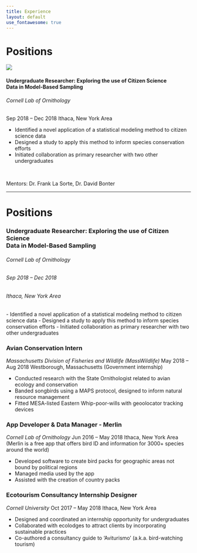 ```yaml
---
title: Experience
layout: default
use_fontawesome: true
---
```



<!-- Research -->
<h1 class="section-title">Positions</h1>

<div class="row content-row">
<div class="col-12 col-sm-4 image-wrapper">
    <a href = "https://www.birds.cornell.edu/home/" target="_blank">
            <img src="{{ site.baseurl }}/images/collabs/CLO.png">
        </a>
</div>
<div class="col-12 col-sm-8">
    <h4>Undergraduate Researcher: Exploring the use of Citizen Science <br> Data in Model-Based Sampling</h4>
    <h6>Cornell Lab of Ornithology</h6>
    <h8 class="italic">Sep 2018 – Dec 2018</h8>
    <h8>Ithaca, New York Area</h8>
    <ul>
        <li>Identified a novel application of a statistical modeling method to citizen science data</li>
        <li>Designed a study to apply this method to inform species conservation efforts</li>
        <li>Initiated collaboration as primary researcher with two other undergraduates</li>
    </ul>
    <br>
    <p><span class="bold">Mentors:</span> Dr. Frank La Sorte, Dr. David Bonter</p>
</div>
</div>
<hr>


<h1 class="section-title">Positions</h1>
<h3>Undergraduate Researcher: Exploring the use of Citizen Science <br> Data in Model-Based Sampling</h3>
<h6 class="italic">Cornell Lab of Ornithology</h6>
<h6>Sep 2018 – Dec 2018</h6>
<h6>Ithaca, New York Area</h6>
- Identified a novel application of a statistical modeling method to citizen science data 
- Designed a study to apply this method to inform species conservation efforts 
- Initiated collaboration as primary researcher with two other undergraduates

### Avian Conservation Intern
*Massachusetts Division of Fisheries and Wildlife (MassWildlife)*
May 2018 – Aug 2018
Westborough, Massachusetts
(Government internship) 
- Conducted research with the State Ornithologist related to avian ecology and conservation 
- Banded songbirds using a MAPS protocol, designed to inform natural resource management 
- Fitted MESA-listed Eastern Whip-poor-wills with geoolocator tracking devices

### App Developer & Data Manager - Merlin
*Cornell Lab of Ornithology*
Jun 2016 – May 2018
Ithaca, New York Area
(Merlin is a free app that offers bird ID and information for 3000+ species around the world)
- Developed software to create bird packs for geographic areas not bound by political regions
- Managed media used by the app
- Assisted with the creation of country packs

### Ecotourism Consultancy Internship Designer
*Cornell University*
Oct 2017 – May 2018
Ithaca, New York Area
- Designed and coordinated an internship opportunity for undergraduates 
- Collaborated with ecolodges to attract clients by incorporating sustainable practices 
- Co-authored a consultancy guide to ‘Aviturismo’ (a.k.a. bird-watching tourism)

